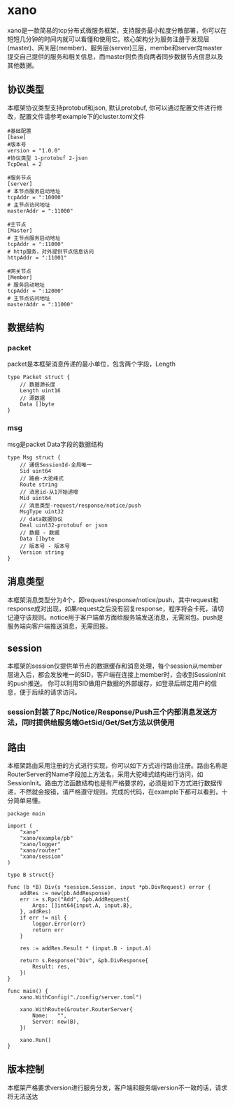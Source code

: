 # xano
xano是一款简易的tcp分布式微服务框架，支持服务最小粒度分散部署，你可以在短短几分钟的时间内就可以看懂和使用它。核心架构分为服务注册于发现层(master)、网关层(member)、服务层(server)三层，membe和server向master提交自己提供的服务和相关信息，而master则负责向两者同步数据节点信息以及其他数据。

## 协议类型
本框架协议类型支持protobuf和json, 默认protobuf, 你可以通过配置文件进行修改，配置文件请参考example下的cluster.toml文件

```
#基础配置
[base]
#版本号
version = "1.0.0"
#协议类型 1-protobuf 2-json
TcpDeal = 2

#服务节点
[server]
# 本节点服务启动地址
tcpAddr = ":10000"
# 主节点访问地址
masterAddr = ":11000"

#主节点
[Master]
# 主节点服务启动地址
tcpAddr = ":11000"
# http服务，对外提供节点信息访问
httpAddr = ":11001"

#网关节点
[Member]
# 服务启动地址
tcpAddr = ":12000"
# 主节点访问地址
masterAddr = ":11000"
```

## 数据结构
### packet
packet是本框架消息传递的最小单位，包含两个字段，Length

```
type Packet struct {
	// 数据源长度
	Length uint16
	// 源数据
	Data []byte
}
```
### msg
msg是packet Data字段的数据结构

```
type Msg struct {
	// 通信SessionId-全局唯一
	Sid uint64
	// 路由-大驼峰式
	Route string
	// 消息id-从1开始递增
	Mid uint64
	// 消息类型-request/response/notice/push
	MsgType uint32
	// data数据协议
	Deal uint32-protobuf or json
	// 数据 - 数据
	Data []byte
	// 版本号 - 版本号
	Version string
}
```
## 消息类型
本框架消息类型分为4个，即request/response/notice/push，其中request和response成对出现，如果request之后没有回复response，程序将会卡死，请切记遵守该规则。notice用于客户端单方面给服务端发送消息，无需回包。push是服务端向客户端推送消息，无需回报。


## session
本框架的session仅提供单节点的数据缓存和消息处理，每个session从member层进入后，都会发放唯一的SID，客户端在连接上member时，会收到SessionInit的push推送。 你可以利用SID做用户数据的外部缓存，如登录后绑定用户的信息，便于后续的请求访问。
### session封装了Rpc/Notice/Response/Push三个内部消息发送方法，同时提供给服务端GetSid/Get/Set方法以供使用

## 路由
本框架路由采用注册的方式进行实现，你可以如下方式进行路由注册。路由名称是RouterServer的Name字段加上方法名，采用大驼峰式结构进行访问，如SessionInit。路由方法函数结构也是有严格要求的，必须是如下方式进行数据传递，不然就会报错，请严格遵守规则。完成的代码，在example下都可以看到，十分简单易懂。
```
package main

import (
	"xano"
	"xano/example/pb"
	"xano/logger"
	"xano/router"
	"xano/session"
)

type B struct{}

func (b *B) Div(s *session.Session, input *pb.DivRequest) error {
	addRes := new(pb.AddResponse)
	err := s.Rpc("Add", &pb.AddRequest{
		Args: []int64{input.A, input.B},
	}, addRes)
	if err != nil {
		logger.Error(err)
		return err
	}

	res := addRes.Result * (input.B - input.A)

	return s.Response("Div", &pb.DivResponse{
		Result: res,
	})
}

func main() {
	xano.WithConfig("./config/server.toml")

	xano.WithRoute(&router.RouterServer{
		Name:   "",
		Server: new(B),
	})

	xano.Run()
}
```


## 版本控制
本框架严格要求version进行服务分发，客户端和服务端version不一致的话，请求将无法送达
